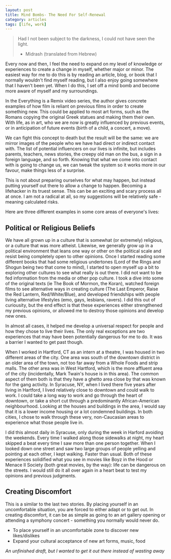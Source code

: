 ```yaml
---
layout: post
title: Mind Bombs- The Need For Self-Renewal
category: articles
tags: [life, work]
---
```


> Had I not been subject to the darkness, I could not have seen the light.
> 
> - Midrash (translated from Hebrew)

Every now and then, I feel the need to expand on my level of knowledge or experiences to create a change in myself, whether major or minor. The easiest way for me to do this is by reading an article, blog, or book that I normally wouldn't find myself reading, but I also enjoy going somewhere that I haven't been yet. When I do this, I set off a mind bomb and become more aware of myself and my surroundings.

In the Everything is a Remix video series, the author gives concrete examples of how film is reliant on previous films in order to create something new. This could be applied to most art forms, such as the Romans copying the original Greek statues and making them their own. With life, as in art, who we are now is greatly influenced by previous events, or in anticipation of future events (birth of a child, a concert, a move). 

We can fight this concept to death but the result will be the same: we are mirror images of the people who we have had direct or indirect contact with. The list of potential influencers on our lives is infinite, but includes parents, teachers, news stories, the creepy old man on the bus, a sign in a foreign language, and so forth. Knowing that what we come into contact with is going to change us, we can tweak the system so it works more in our favour, make things less of a surprise. 

This is not about preparing ourselves for what may happen, but instead putting yourself out there to allow a change to happen. Becoming a lifehacker in its truest sense. This can be an exciting and scary process all at once. I am not a radical at all, so my suggestions will be relatively safe - meaning calculated risks. 

Here are three different examples in some core areas of everyone's lives: 

## Political or Religious Beliefs

We have all grown up in a culture that is somewhat (or extremely) religious, or a culture that was more atheist. Likewise, we generally grow up in a political environment that leans one way or other on the political scale and resist being completely open to other opinions. Once I started reading some different books that had some religious undertones (Lord of the Rings and Shogun being two that come to mind), I started to open myself up a bit to exploring other cultures to see what really is out there. I did not want to be fed information from the media or other pop culture. I took a dive into some of the original texts (ie The Book of Mormon, the Koran), watched foreign films to see alternative ways in creating culture (The Last Emperor, Raise the Red Lantern, Red/White/Blue), and developed friendships with people living alternative lifestyles (emo, gays, lesbians, ravers). I did this out of curiousity, but the end effect is that these experiences either strengthened my previous opinions, or allowed me to destroy those opinions and develop new ones. 

In almost all cases, it helped me develop a universal respect for people and how they chose to live their lives. The only real exceptions are two experiences that may have been potentially dangerous for me to do. It was a barrier I wanted to get past though. 

When I worked in Hartford, CT as an intern at a theatre, I was housed in two different areas of the city. One area was south of the downtown district in an older area of the town, not too far away from a Whole Foods and strip malls. The other area was in West Hartford, which is the more affluent area of the city (incidentally, Mark Twain's house is in this area). The common aspect of them both is that they have a ghetto area close by that was known for the gang activity. In Syracuse, NY, when I lived there five years after living in Hartford, I lived relatively close to downtown and could walk to work. I could take a long way to work and go through the heart of downtown, or take a short cut through a predominantly African-American neighbourhood. Looking at the houses and buildings in the area, I would say that it is a lower income housing or a lot condemned buildings. In both cities, I chose to walk through these very, non-Caucasian areas to experience what those people live in. 

I did this almost daily in Syracuse, only during the week in Harford avoiding the weekends. Every time I walked along those sidewalks at night, my heart skipped a beat every time I saw more than one person together. When I looked down one street and saw two large groups of people yelling and pointing at each other, I kept walking. Faster than usual. Both of these experiences solidified what you see in movies like Boyz in the Hood or Menace II Society (both great movies, by the way): life can be dangerous on the streets. I would still do it all over again in a heart beat to test my opinions and previous judgments. 

## Creating Discomfort

This is a similar to the last two stories. By placing yourself in an uncomfortable situation, you are forced to either adapt or to get out. In creating discomfort, it can be as simple as going to an art gallery opening or attending a symphony concert - something you normally would never do. 

  * To place yourself in an uncomfortable zone to discover new likes/dislikes
  * Expand your cultural acceptance of new art forms, music, food

*An unfinished draft, but I wanted to get it out there instead of wasting away*

